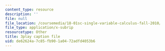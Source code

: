 ```yaml
---
content_type: resource
description: ''
file: null
file_location: /coursemedia/18-01sc-single-variable-calculus-fall-2010/de62624a7c85fb901a0472adfd4053b6_9v25gg2qJYE.srt
file_type: application/x-subrip
resourcetype: Other
title: 3play caption file
uid: de62624a-7c85-fb90-1a04-72adfd4053b6
---
```

